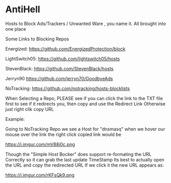# AntiHell
Hosts to Block Ads/Trackers / Unwanted Ware , you name it. All brought into one place

Some Links to Blocking Repos

Energized:
https://github.com/EnergizedProtection/block

LightSwitch05:
https://github.com/lightswitch05/hosts

StevenBlack:
https://github.com/StevenBlack/hosts

Jerryn90
https://github.com/jerryn70/GoodbyeAds

NoTracking:
https://github.com/notracking/hosts-blocklists

When Selecting a Repo, PLEASE see if you can click the link to the TXT file first to see if it redirects you, then copy and use the Redirect Link
Otherwise just right clik copy URL

Example:

Going to NoTracking Repo we see a Host for "dnsmasq" when we hover our mouse over the link
the right click copied link would be 

https://i.imgur.com/mV88i0c.png

Though the "Simple Host Bocker" does support re-formating the URL Correctly so it can grab the last update TimeStamp
Its best to actually open the URL and copy the redirected URL
If we click it the new URL appears as:

https://i.imgur.com/rKFsQk9.png

